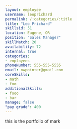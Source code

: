 ```yaml
--- 
layout: employee 
username: leoprichard
permalink: /:categories/:title 
title: "Leo Prichard" 
skillsid: 51 
location: Eugene, OR
position: "Sales Manager"
skillMatch: 20
availability: 72
internal: true
categories: 
- employees
phoneNumber: 555-555-5555 
email: nwpointer@gmail.com
coreSkills:
- math 
- foo
additionalSkills:
- fooo
- bar
manage: false
"pay grade": 400
---
```


this is the portfolio of mark